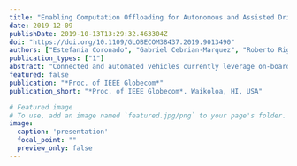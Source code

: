 ```yaml
---
title: "Enabling Computation Offloading for Autonomous and Assisted Driving in 5G Networks"
date: 2019-12-09
publishDate: 2019-10-13T13:29:32.463304Z
doi: "https://doi.org/10.1109/GLOBECOM38437.2019.9013490"
authors: ["Estefania Coronado", "Gabriel Cebrian-Marquez", "Roberto Riggio"]
publication_types: ["1"]
abstract: "Connected and automated vehicles currently leverage on-board resources to implement autonomous and assisted driving operations. Such functionalities, which are characterized by tight latency demands, require significant processing resources and can generate a considerable amount of data. Cloud computing is considered the one-stop solution for executing computationally intensive workloads. However, accommodating autonomous and assisted driving requirements using a centralized cloud computing platform is not always feasible due to the latency and reliability constraints they impose. In this paper, we introduce a multi-access edge computing platform suitable for offloading certain autonomous and assisted driving tasks to the edges of the network. We also illustrate how both paradigms (centralized and edge cloud computing) can coexist complementing each other in the challenging task of supporting autonomous and assisted driving, thus opening up new horizons for connected vehicles, for which service instantiation and migration needs to be seamless due to its impact on road safety."
featured: false
publication: "*Proc. of IEEE Globecom*"
publication_short: "*Proc. of IEEE Globecom*. Waikoloa, HI, USA"

# Featured image
# To use, add an image named `featured.jpg/png` to your page's folder. 
image:
  caption: 'presentation'
  focal_point: ""
  preview_only: false
---
```


